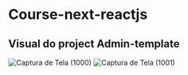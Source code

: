 # Course-next-reactjs

## Visual do project Admin-template

![Captura de Tela (1000)](https://user-images.githubusercontent.com/62512557/142301457-4d2b42d6-a322-4eba-b349-8c91e833a93f.png)
![Captura de Tela (1001)](https://user-images.githubusercontent.com/62512557/142301459-f8bb6408-ef4d-4e17-8cda-165eb7a4301d.png)


